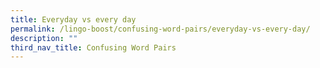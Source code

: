 ```yaml
---
title: Everyday vs every day
permalink: /lingo-boost/confusing-word-pairs/everyday-vs-every-day/
description: ""
third_nav_title: Confusing Word Pairs
---
```

